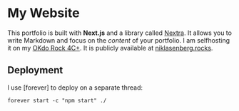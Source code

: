 # My Website

This portfolio is built with **Next.js** and a library called [Nextra](https://nextra.vercel.app/). It allows you to write Markdown and focus on the _content_ of your portfolio. I am selfhosting it on my [OKdo Rock 4C+](https://www.okdo.com/p/okdo-rock-4-model-c-4gb-single-board-computer-rockchip-rk3399-t-arm-cortex-a72/). It is publicly available at [niklasenberg.rocks](http://niklasenberg.rocks).

## Deployment

I use [forever] to deploy on a separate thread:

```forever start -c "npm start" ./```
